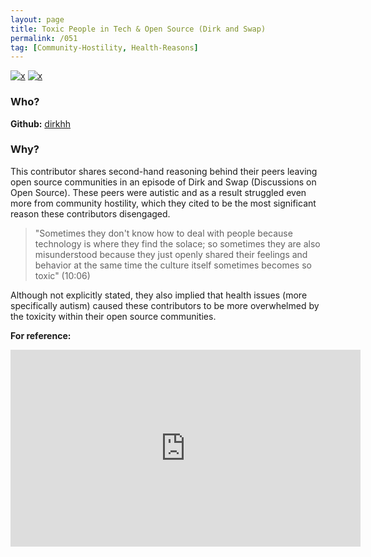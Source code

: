```yaml
---
layout: page
title: Toxic People in Tech & Open Source (Dirk and Swap)
permalink: /051
tag: [Community-Hostility, Health-Reasons]
---
```


[![x](https://img.shields.io/badge/-Community%20Hostility-red)](/#CH) [![x](https://img.shields.io/badge/-Health%20Reasons-5D3FD3)](/#HR) 

### Who?

**Github:** [dirkhh](https://github.com/dirkhh)

### Why?

This contributor shares second-hand reasoning behind their peers leaving open source communities in an episode of Dirk and Swap (Discussions on Open Source). These peers were autistic and as a result struggled even more from community hostility, which they cited to be the most significant reason these contributors disengaged.

> "Sometimes they don't know how to deal with people because technology is where they find the solace; so sometimes they are also misunderstood because they just openly shared their feelings and behavior at the same time the culture itself sometimes becomes so toxic" (10:06)

Although not explicitly stated, they also implied that health issues (more specifically autism) caused these contributors to be more overwhelmed by the toxicity within their open source communities.

**For reference:**

<iframe width="560" height="315" src="https://www.youtube.com/embed/BCi3wSC0b5A?start=605" title="YouTube video player" frameborder="0" allow="accelerometer; autoplay; clipboard-write; encrypted-media; gyroscope; picture-in-picture" allowfullscreen></iframe>



